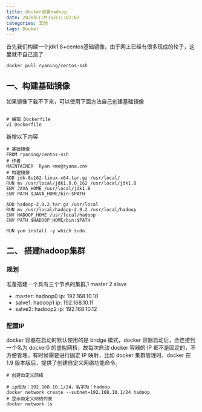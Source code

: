 ```yaml
---
title: docker部署hadoop
date: 2020年11月15日11:02:07
categories: 其他
tags: Docker
---
```


首先我们构建一个jdk1.8+centos基础镜像，由于网上已经有很多现成的轮子，这里就不自己造了

```docker
docker pull ryaning/centos-ssh
```

## 一、构建基础镜像

如果镜像下载不下来，可以使用下面方法自己创建基础镜像

```shell

# 编辑 Dockerfile
vi Dockerfile
``` 

新增以下内容

```shell
# 基础镜像
FROM ryaning/centos-ssh
# 作者
MAINTAINER  Ryan <me@ryana.cn>
# 构建镜像
ADD jdk-8u162-linux-x64.tar.gz /usr/local/
RUN mv /usr/local/jdk1.8.0_162 /usr/local/jdk1.8
ENV JAVA_HOME /usr/local/jdk1.8
ENV PATH $JAVA_HOME/bin:$PATH

ADD hadoop-2.9.2.tar.gz /usr/local
RUN mv /usr/local/hadoop-2.9.2 /usr/local/hadoop
ENV HADOOP_HOME /usr/local/hadoop
ENV PATH $HADOOP_HOME/bin:$PATH

RUN yum install -y which sudo
```

## 二、 搭建hadoop集群

### 规划

准备搭建一个具有三个节点的集群,1 master 2 slave

* master: hadoop0 ip: 192.168.10.10
* salve1: hadoop1 ip: 192.168.10.11
* salve2: hadoop2 ip: 192.168.10.12

### 配置IP

docker 容器在启动时默认使用的是 bridge 模式，docker 容器启动后，会连接到一个名为 docker0 的虚拟网桥，故每次启动 docker 容器的 IP 都不是固定的，不方便管理，有时候需要进行固定 IP 映射，比如 docker 集群管理时。docker 在 1.9 版本版后，提供了创建自定义网络功能命令。

```shell
# 创建自定义网络 

# ip段为：192.168.10.1/24，名字为：hadoop
docker network create --subnet=192.168.10.1/24 hadoop
# 显示自定义网络列表
docker network ls

```


 